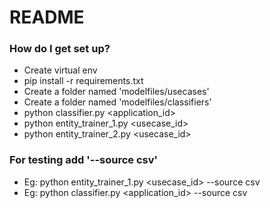 # README #


### How do I get set up? ###

* Create virtual env
* pip install -r requirements.txt
* Create a folder named 'modelfiles/usecases'
* Create a folder named 'modelfiles/classifiers'
* python classifier.py <application_id>
* python entity_trainer_1.py <usecase_id>
* python entity_trainer_2.py <usecase_id>

### For testing add '--source csv'
* Eg: python entity_trainer_1.py <usecase_id> --source csv
* Eg: python classifier.py <application_id> --source csv
